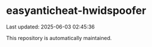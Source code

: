 # easyanticheat-hwidspoofer

Last updated: 2025-06-03 02:45:36

This repository is automatically maintained.
